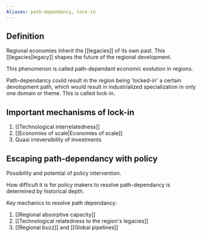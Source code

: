 ```yaml
---
Aliases: path-dependancy, lock-in
---
```

## Definition
Regional economies inherit the [[legacies]] of its own past. This [[legacies|legacy]] shapes the future of the regional development.

This phenomenon is called path-dependant economic evolution in regions.

Path-dependancy could result in the region being 'locked-in' a certain devolopment path, which would result in industrialized specialization in only one domain or theme. This is called lock-in. 

## Important mechanisms of lock-in
1. [[Technological interrelatedness]]
2. [[Economies of scale|Economies of scale]]
3. Quasi irreversibility of investments

## Escaping path-dependancy with policy
Possibility and potential of policy intervention.

How difficult it is for policy makers to resolve path-dependancy is determined by historical depth.

Key mechanics to resolve path dependancy:
1. [[Regional absorptive capacity]] 
2. [[Technological relatedness to the region's legacies]]
4. [[Regional buzz]] and [[Global pipelines]] 



